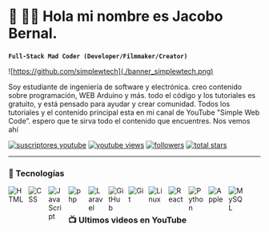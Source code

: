 # 🎸 👋🏼 Hola mi nombre es Jacobo Bernal.

**`Full-Stack Mad Coder (Developer/Filmmaker/Creator)`**

![https://github.com/simplewtech](./banner_simplewtech.png)

Soy estudiante de ingeniería de software y electrónica. creo contenido sobre programación, WEB Arduino y más. todo el código y los tutoriales es gratuito, y está pensado para ayudar y crear comunidad. Todos los tutoriales y el contenido principal esta en mi canal de YouTube "Simple Web Code”.
espero que te sirva todo el contenido que encuentres. Nos vemos ahí

<p align="left">
      <a href="https://www.youtube.com/c/simplewebcode?sub_confirmation=1">
         <img alt="suscriptores youtube" title="Suscribete a mi canal de YouTube" src="https://custom-icon-badges.demolab.com/youtube/channel/subscribers/UCQsQh4t3TcIMkIVpfaa0MsA?color=%23E05D44&label=SUBSCRIBETE&logo=video&logoColor=white&style=for-the-badge&labelColor=4C585B"/></a>
      <a href="https://www.youtube.com/c/simplewebcode">
         <img alt="youtube views" title="YouTube Vistas" src="https://custom-icon-badges.demolab.com/youtube/channel/views/UCQsQh4t3TcIMkIVpfaa0MsA?color=%23E1AD0E&logo=eye&logoColor=white&style=for-the-badge&labelColor=4C585B"/></a>
      <a href="https://github.com/simplewtech?tab=followers">
         <img alt="followers" title="Sigueme en Github" src="https://custom-icon-badges.demolab.com/github/followers/simplewtech?color=236ad3&labelColor=1155ba&style=for-the-badge&logo=person-add&label=SIGUEME&logoColor=white"/></a>
      <a href="https://github.com/simplewtech?tab=repositories&sort=stargazers">
         <img alt="total stars" title="Stars GitHub" src="https://custom-icon-badges.demolab.com/github/stars/simplewtech?color=55960c&style=for-the-badge&labelColor=488207&logo=star"/></a>
</p>

---

### 🧰 Tecnologías

<img align="left" alt="HTML" width="30px" style="padding-right:10px;" src="https://cdn.jsdelivr.net/gh/devicons/devicon/icons/html5/html5-plain.svg" />
<img align="left" alt="CSS" width="30px" style="padding-right:10px;" src="https://cdn.jsdelivr.net/gh/devicons/devicon/icons/css3/css3-plain.svg" />
<img align="left" alt="JavaScript" width="30px" style="padding-right:10px;" src="https://cdn.jsdelivr.net/gh/devicons/devicon/icons/javascript/javascript-plain.svg" />
<img align="left" alt="php" width="30px" style="padding-right:10px;" src="https://cdn.jsdelivr.net/gh/devicons/devicon/icons/php/php-original.svg" />
<img align="left" alt="Laravel" width="30px" style="padding-right:10px;" src="https://cdn.jsdelivr.net/gh/devicons/devicon@latest/icons/laravel/laravel-original.svg" />
<img align="left" alt="GitHub" width="30px" style="padding-right:10px;" src="https://user-images.githubusercontent.com/3369400/139447912-e0f43f33-6d9f-45f8-be46-2df5bbc91289.png" />
<img align="left" alt="Git" width="30px" style="padding-right:10px;" src="https://cdn.jsdelivr.net/gh/devicons/devicon@latest/icons/git/git-plain.svg" />
<img align="left" alt="Linux" width="30px" style="padding-right:10px;" src="https://cdn.jsdelivr.net/gh/devicons/devicon/icons/linux/linux-original.svg" />
<img align="left" alt="React" width="30px" style="padding-right:10px;" src="https://cdn.jsdelivr.net/gh/devicons/devicon/icons/react/react-original.svg" />
<img align="left" alt="Python" width="30px" style="padding-right:10px;" src="https://cdn.jsdelivr.net/gh/devicons/devicon/icons/python/python-plain.svg" />
<img align="left" alt="Apple" width="30px" style="padding-right:10px;" src="https://cdn.jsdelivr.net/gh/devicons/devicon@latest/icons/apple/apple-original.svg" />
<img align="left" alt="MySQL" width="30px" style="padding-right:10px;" src="https://cdn.jsdelivr.net/gh/devicons/devicon/icons/mysql/mysql-original.svg" />
<br />

#

### 📺 Ultimos videos en YouTube

<!-- BEGIN YOUTUBE-CARDS -->
<!-- END YOUTUBE-CARDS -->

#

